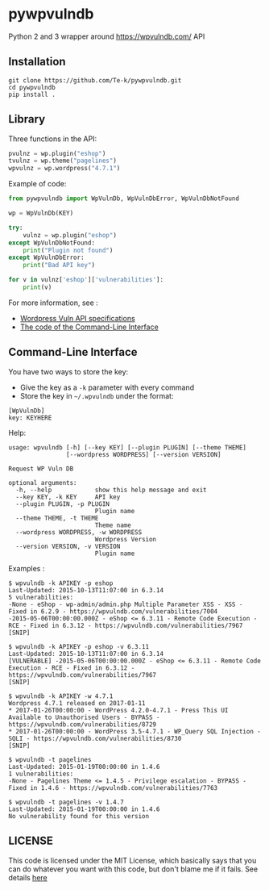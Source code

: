 # pywpvulndb

Python 2 and 3 wrapper around https://wpvulndb.com/ API

## Installation

```
git clone https://github.com/Te-k/pywpvulndb.git
cd pywpvulndb
pip install .
```

## Library

Three functions in the API:
```py
pvulnz = wp.plugin("eshop")
tvulnz = wp.theme("pagelines")
wpvulnz = wp.wordpress("4.7.1")
```

Example of code:
```py
from pywpvulndb import WpVulnDb, WpVulnDbError, WpVulnDbNotFound

wp = WpVulnDb(KEY)

try:
    vulnz = wp.plugin("eshop")
except WpVulnDbNotFound:
    print("Plugin not found")
except WpVulnDbError:
    print("Bad API key")

for v in vulnz['eshop']['vulnerabilities']:
    print(v)
```

For more information, see :
* [Wordpress Vuln API specifications](https://wpvulndb.com/api)
* [The code of the Command-Line Interface](https://github.com/Te-k/pywpvulndb/blob/master/pywpvulndb/cli.py)

## Command-Line Interface

You have two ways to store the key:
* Give the key as a `-k` parameter with every command
* Store the key in `~/.wpvulndb` under the format:
```
[WpVulnDb]
key: KEYHERE
```

Help:
```
usage: wpvulndb [-h] [--key KEY] [--plugin PLUGIN] [--theme THEME]
                [--wordpress WORDPRESS] [--version VERSION]

Request WP Vuln DB

optional arguments:
  -h, --help            show this help message and exit
  --key KEY, -k KEY     API key
  --plugin PLUGIN, -p PLUGIN
                        Plugin name
  --theme THEME, -t THEME
                        Theme name
  --wordpress WORDPRESS, -w WORDPRESS
                        Wordpress Version
  --version VERSION, -v VERSION
                        Plugin name
```

Examples :
```
$ wpvulndb -k APIKEY -p eshop
Last-Updated: 2015-10-13T11:07:00 in 6.3.14
5 vulnerabilities:
-None - eShop - wp-admin/admin.php Multiple Parameter XSS - XSS - Fixed in 6.2.9 - https://wpvulndb.com/vulnerabilities/7004
-2015-05-06T00:00:00.000Z - eShop <= 6.3.11 - Remote Code Execution - RCE - Fixed in 6.3.12 - https://wpvulndb.com/vulnerabilities/7967
[SNIP]

$ wpvulndb -k APIKEY -p eshop -v 6.3.11
Last-Updated: 2015-10-13T11:07:00 in 6.3.14
[VULNERABLE] -2015-05-06T00:00:00.000Z - eShop <= 6.3.11 - Remote Code Execution - RCE - Fixed in 6.3.12 - https://wpvulndb.com/vulnerabilities/7967
[SNIP]

$ wpvulndb -k APIKEY -w 4.7.1
Wordpress 4.7.1 released on 2017-01-11
* 2017-01-26T00:00:00 - WordPress 4.2.0-4.7.1 - Press This UI Available to Unauthorised Users - BYPASS - https://wpvulndb.com/vulnerabilities/8729
* 2017-01-26T00:00:00 - WordPress 3.5-4.7.1 - WP_Query SQL Injection - SQLI - https://wpvulndb.com/vulnerabilities/8730
[SNIP]

$ wpvulndb -t pagelines
Last-Updated: 2015-01-19T00:00:00 in 1.4.6
1 vulnerabilities:
-None - Pagelines Theme <= 1.4.5 - Privilege escalation - BYPASS - Fixed in 1.4.6 - https://wpvulndb.com/vulnerabilities/7763

$ wpvulndb -t pagelines -v 1.4.7
Last-Updated: 2015-01-19T00:00:00 in 1.4.6
No vulnerability found for this version
```

## LICENSE

This code is licensed under the MIT License, which basically says that you can do whatever you want with this code, but don't blame me if it fails. See details [here](https://github.com/Te-k/pywpvulndb/blob/master/LICENSE)
